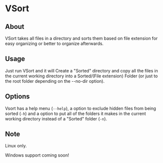 # VSort

## About
VSort takes all files in a directory and sorts them based on file extension for easy organizing or better to organize afterwards.

## Usage
Just run VSort and it will Create a "Sorted" directory and copy all the files in the current working directory into a Sorted/(File extension) Folder (or just to the root folder depending on the --no-dir option).

## Options
Vsort has a help menu (`--help`), a option to exclude hidden files from being sorted (`-h`) and a option to put all of the folders it makes in the current working directory instead of a "Sorted" folder (`-n`).

## Note
Linux only.

Windows support coming soon!
